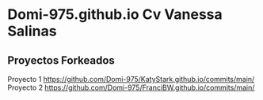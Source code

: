 # Domi-975.github.io Cv Vanessa Salinas
## Proyectos Forkeados
Proyecto 1 https://github.com/Domi-975/KatyStark.github.io/commits/main/
Proyecto 2 https://github.com/Domi-975/FranciBW.github.io/commits/main/
